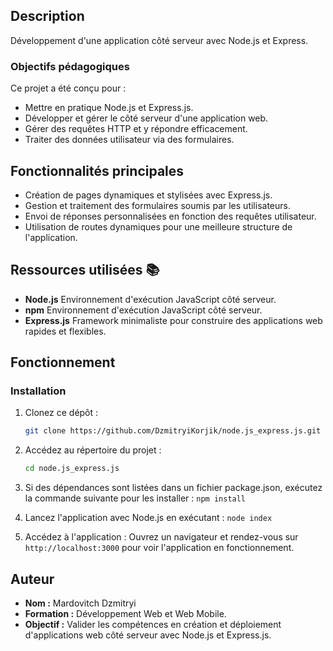 ## Description

Développement d'une application côté serveur avec Node.js et Express.

### Objectifs pédagogiques

Ce projet a été conçu pour :
- Mettre en pratique Node.js et Express.js.
- Développer et gérer le côté serveur d'une application web.
- Gérer des requêtes HTTP et y répondre efficacement.
- Traiter des données utilisateur via des formulaires.

## Fonctionnalités principales

- Création de pages dynamiques et stylisées avec Express.js.
- Gestion et traitement des formulaires soumis par les utilisateurs.
- Envoi de réponses personnalisées en fonction des requêtes utilisateur.
- Utilisation de routes dynamiques pour une meilleure structure de l'application.

## Ressources utilisées 📚

- **Node.js** Environnement d'exécution JavaScript côté serveur.
- **npm** Environnement d'exécution JavaScript côté serveur.
- **Express.js** Framework minimaliste pour construire des applications web rapides et flexibles.

## Fonctionnement

### Installation

1. Clonez ce dépôt :
   ```bash
   git clone https://github.com/DzmitryiKorjik/node.js_express.js.git
   ```
2. Accédez au répertoire du projet :
   ```bash
   cd node.js_express.js
   ```
3. Si des dépendances sont listées dans un fichier package.json, exécutez la commande suivante pour les installer : `npm install`  

4. Lancez l'application avec Node.js en exécutant : `node index`

5. Accédez à l'application : Ouvrez un navigateur et rendez-vous sur `http://localhost:3000` pour voir l'application en fonctionnement.

## Auteur
- **Nom :** Mardovitch Dzmitryi
- **Formation :** Développement Web et Web Mobile.
- **Objectif :** Valider les compétences en création et déploiement d'applications web côté serveur avec Node.js et Express.js.